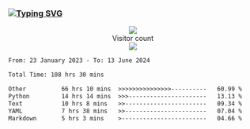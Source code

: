 ### <a href="https://git.io/typing-svg"><img src="https://readme-typing-svg.herokuapp.com?font=Fira+Code&pause=1000&width=435&lines=+Hi+%F0%9F%91%8B+There+is+Chenghow" alt="Typing SVG" /></a>
<p align="center"> 
  <img src="https://github-readme-stats.vercel.app/api?username=chenghow&show_icons=true"><br>
  Visitor count<br>
  <img src="https://profile-counter.glitch.me/chenghow/count.svg">
</p>

<!--START_SECTION:waka-->

```txt
From: 23 January 2023 - To: 13 June 2024

Total Time: 108 hrs 30 mins

Other          66 hrs 10 mins  >>>>>>>>>>>>>>>----------   60.99 %
Python         14 hrs 14 mins  >>>----------------------   13.13 %
Text           10 hrs 8 mins   >>-----------------------   09.34 %
YAML           7 hrs 38 mins   >>-----------------------   07.04 %
Markdown       5 hrs 3 mins    >------------------------   04.66 %
```

<!--END_SECTION:waka-->
